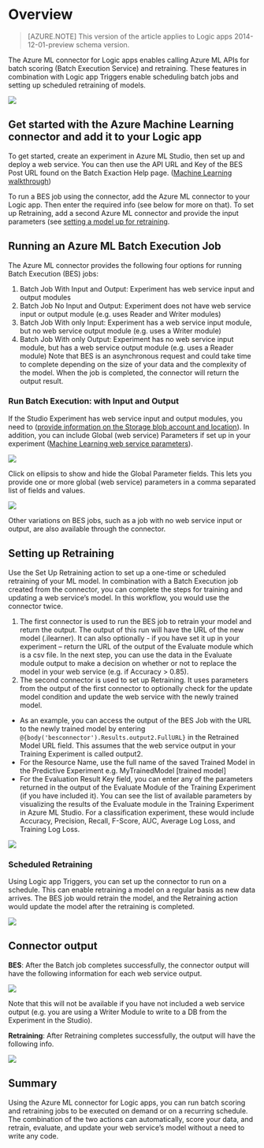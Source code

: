 <properties
   pageTitle="Using the Azure Machine Learning connector in Logic apps | Microsoft Azure App Service"
   description="How to create and configure the Azure Machine Learning connector and use it in a Logic app in Azure App Service"
   services="app-service\logic"
   documentationCenter=".net,nodejs,java"
   authors="jeffhollan"
   manager="erikre"
   editor=""/>

<tags
   ms.service="app-service-logic"
   ms.devlang="multiple"
   ms.topic="article"
   ms.tgt_pltfrm="na"
   ms.workload="integration"
   ms.date="05/31/2016"
   ms.author="jehollan"/>
   
# Overview
>[AZURE.NOTE] This version of the article applies to Logic apps 2014-12-01-preview schema version.

The Azure ML connector for Logic apps enables calling Azure ML APIs for batch scoring (Batch Execution Service) and retraining. These features in combination with Logic app Triggers enable scheduling batch jobs and setting up scheduled retraining of models.

 ![][1]
 
## Get started with the Azure Machine Learning connector and add it to your Logic app
To get started, create an experiment in Azure ML Studio, then set up and deploy a web service. You can then use the API URL and Key of the BES Post URL found on the Batch Exaction Help page. ([Machine Learning walkthrough](../machine-learning/machine-learning-walkthrough-5-publish-web-service.md))

To run a BES job using the connector, add the Azure ML connector to your Logic app. Then enter the required info (see below for more on that).
To set up Retraining, add a second Azure ML connector and provide the input parameters (see [setting a model up for retraining](../machine-learning/machine-learning-retrain-models-programmatically.md).

## Running an Azure ML Batch Execution Job
The Azure ML connector provides the following four options for running Batch Execution (BES) jobs:
1.	Batch Job With Input and Output: Experiment has web service input and output modules
2.	Batch Job No Input and Output: Experiment does not have web service input or output module (e.g. uses Reader and Writer modules)
3.	Batch Job With only Input: Experiment has a web service input module, but no web service output module (e.g. uses a Writer module)
4.	Batch Job With only Output: Experiment has no web service input module, but has a web service output module (e.g. uses a Reader module)
Note that BES is an asynchronous request and could take time to complete depending on the size of your data and the complexity of the model. When the job is completed, the connector will return the output result.

### Run Batch Execution: with Input and Output
If the Studio Experiment has web service input and output modules, you need to ([provide information on the Storage blob account and location](../machine-learning/machine-learning-consume-web-services.md)). In addition, you can include Global (web service) Parameters if set up in your experiment ([Machine Learning web service parameters](../machine-learning/machine-learning-web-service-parameters.md)).

![][2]

Click on ellipsis to show and hide the Global Parameter fields. This lets you provide one or more global (web service) parameters in a comma separated list of fields and values.

![][3]

Other variations on BES jobs, such as a job with no web service input or output, are also available through the connector.

## Setting up Retraining

Use the Set Up Retraining action to set up a one-time or scheduled retraining of your ML model. 
In combination with a Batch Execution job created from the connector, you can complete the steps for training and updating a web service’s model. In this workflow, you would use the connector twice. 
1.	The first connector is used to run the BES job to retrain your model and return the output. The output of this run will have the URL of the new model (.ilearner). It can also optionally - if you have set it up in your experiment – return the URL of the output of the Evaluate module which is a csv file.
In the next step, you can use the data in the Evaluate module output to make a decision on whether or not to replace the model in your web service (e.g. if Accuracy > 0.85).
1.	The second connector is used to set up Retraining. It uses parameters from the output of the first connector to optionally check for the update model condition and update the web service with the newly trained model.
  *	As an example, you can access the output of the BES Job with the URL to the newly trained model by entering `@{body('besconnector').Results.output2.FullURL}` in the Retrained Model URL field. This assumes that the web service output in your Training Experiment is called output2.
  *	For the Resource Name, use the full name of the saved Trained Model in the Predictive Experiment e.g. MyTrainedModel [trained model]
  *	For the Evaluation Result Key field, you can enter any of the parameters returned in the output of the Evaluate Module of the Training Experiment (if you have included it). You can see the list of available parameters by visualizing the results of the Evaluate module in the Training Experiment in Azure ML Studio. For a classification experiment, these would include Accuracy, Precision, Recall, F-Score, AUC, Average Log Loss, and Training Log Loss.

![][4]
 
### Scheduled Retraining
 
Using Logic app Triggers, you can set up the connector to run on a schedule. This can enable retraining a model on a regular basis as new data arrives. The BES job would retrain the model, and the Retraining action would update the model after the retraining is completed.
 
![][5]
 
## Connector output 
 
**BES**: After the Batch job completes successfully, the connector output will have the following information for each web service output.
 
 ![][6]
 
Note that this will not be available if you have not included a web service output (e.g. you are using a Writer Module to write to a DB from the Experiment in the Studio).

**Retraining**: After Retraining completes successfully, the output will have the following info.

![][7]

## Summary

Using the Azure ML connector for Logic apps, you can run batch scoring and retraining jobs to be executed on demand or on a recurring schedule. The combination of the two actions can automatically, score your data, and retrain, evaluate, and update your web service’s model without a need to write any code.

 <!--Image references-->
[1]: ./media/app-service-logic-connector-azureml/img1.png
[2]: ./media/app-service-logic-connector-azureml/img2.png
[3]: ./media/app-service-logic-connector-azureml/img3.png
[4]: ./media/app-service-logic-connector-azureml/img4.png
[5]: ./media/app-service-logic-connector-azureml/img5.png
[6]: ./media/app-service-logic-connector-azureml/img6.png
[7]: ./media/app-service-logic-connector-azureml/img7.png

